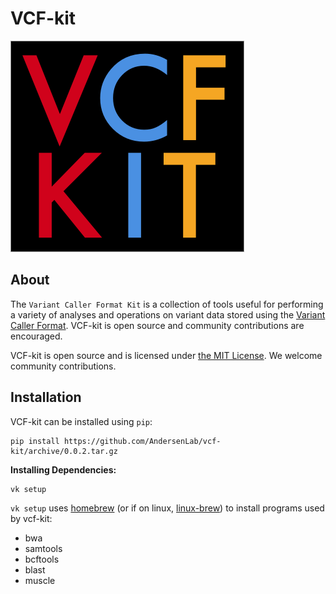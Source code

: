 # VCF-kit

![logo.png](logo.png)

## About

The `Variant Caller Format Kit` is a collection of tools useful for performing a variety of analyses and operations on variant data stored using the [Variant Caller Format](https://en.wikipedia.org/wiki/Variant_Call_Format). VCF-kit is open source and community contributions are encouraged.

VCF-kit is open source and is licensed under [the MIT License](https://raw.githubusercontent.com/AndersenLab/VCF-kit/master/LICENSE). We welcome community contributions.

## Installation

VCF-kit can be installed using `pip`:

```
pip install https://github.com/AndersenLab/vcf-kit/archive/0.0.2.tar.gz
```

__Installing Dependencies:__

```
vk setup
```

`vk setup` uses [homebrew](http://brew.sh/) (or if on linux, [linux-brew](http://linuxbrew.sh/)) to install programs used by vcf-kit:

* bwa
* samtools
* bcftools
* blast
* muscle